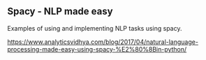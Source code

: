 ## Spacy - NLP made easy

Examples of using and implementing NLP tasks using spacy.

https://www.analyticsvidhya.com/blog/2017/04/natural-language-processing-made-easy-using-spacy-%E2%80%8Bin-python/